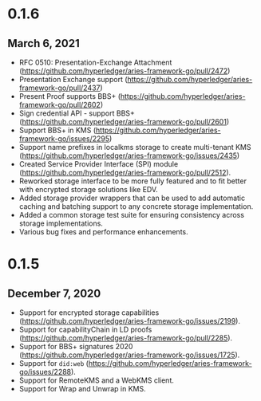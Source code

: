 # 0.1.6

## March 6, 2021

- RFC 0510: Presentation-Exchange Attachment (https://github.com/hyperledger/aries-framework-go/pull/2472)
- Presentation Exchange support (https://github.com/hyperledger/aries-framework-go/pull/2437)
- Present Proof supports BBS+ (https://github.com/hyperledger/aries-framework-go/pull/2602)
- Sign credential API - support BBS+ (https://github.com/hyperledger/aries-framework-go/pull/2601)
- Support BBS+ in KMS (https://github.com/hyperledger/aries-framework-go/issues/2295)
- Support name prefixes in localkms storage to create multi-tenant KMS (https://github.com/hyperledger/aries-framework-go/issues/2435)
- Created Service Provider Interface (SPI) module (https://github.com/hyperledger/aries-framework-go/pull/2512).
- Reworked storage interface to be more fully featured and to fit better with encrypted storage solutions like EDV.
- Added storage provider wrappers that can be used to add automatic caching and batching support to any concrete storage implementation.
- Added a common storage test suite for ensuring consistency across storage implementations.
- Various bug fixes and performance enhancements.

# 0.1.5

## December 7, 2020

- Support for encrypted storage capabilities (https://github.com/hyperledger/aries-framework-go/issues/2199).
- Support for capabilityChain in LD proofs (https://github.com/hyperledger/aries-framework-go/pull/2285).
- Support for BBS+ signatures 2020 (https://github.com/hyperledger/aries-framework-go/issues/1725).
- Support for `did:web` (https://github.com/hyperledger/aries-framework-go/issues/2288).
- Support for RemoteKMS and a WebKMS client.
- Support for Wrap and Unwrap in KMS.

